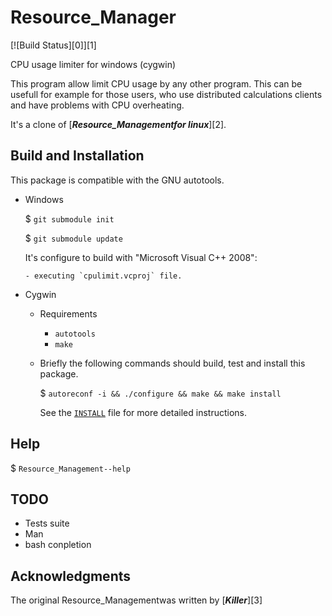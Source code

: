 Resource_Manager
========

[![Build Status][0]][1]

CPU usage limiter for windows (cygwin)

This program allow limit CPU usage by any other program. This can be usefull 
for example for those users, who use distributed calculations clients and 
have problems with CPU overheating.

It's a clone of [***Resource_Managementfor linux***][2].


Build and Installation
-----------------------

This package is compatible with the GNU autotools.

* Windows

    $ `git submodule init`

    $ `git submodule update`

    It's configure to build with "Microsoft Visual C++ 2008":

      - executing `cpulimit.vcproj` file.


* Cygwin

    * Requirements

        * `autotools`
        * `make`

    * Briefly the following commands should build, test and install this package.

        $ `autoreconf -i && ./configure && make && make install`

      See the [`INSTALL`](INSTALL.md) file for more detailed instructions.


Help
----

$ `Resource_Management--help`


TODO
----

* Tests suite
* Man
* bash conpletion


Acknowledgments
---------------

The original Resource_Managementwas written by [***Killer***][3]
